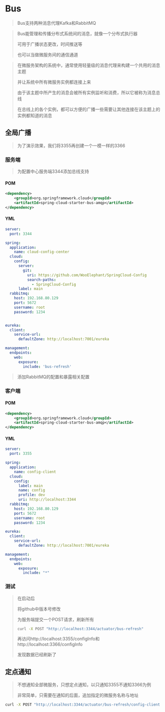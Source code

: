 # Bus

> Bus支持两种消息代理Kafka和RabbitMQ

> Bus能管理和传播分布式系统间的消息，就像一个分布式执行器
>
> 可用于广播状态更改，时间推送等
>
> 也可以当做微服务间的通信通道

> 在微服务架构的系统中，通常使用轻量级的消息代理来构建一个共用的消息主题
>
> 并让系统中所有微服务实例都连接上来
>
> 由于该主题中所产生的消息会被所有实例监听和消费，所以它被称为消息总线
>
> 在总线上的各个实例，都可以方便的广播一些需要让其他连接在该主题上的实例都知道的消息



## 全局广播

> 为了演示效果，我们将3355再创建一个一模一样的3366



### 服务端

> 为配置中心服务端3344添加总线支持

#### POM

```xml
<dependency>
    <groupId>org.springframework.cloud</groupId>
    <artifactId>spring-cloud-starter-bus-amqp</artifactId>
</dependency>
```

#### YML

```yaml
server:
  port: 3344

spring:
  application:
    name: cloud-config-center
  cloud:
    config:
      server:
        git:
          uri: https://github.com/WooElephant/SpringCloud-Config
          search-paths:
            - SpringCloud-Config
      label: main
  rabbitmq:
    host: 192.168.80.129
    port: 5672
    username: root
    password: 1234


eureka:
  client:
    service-url:
      defaultZone: http://localhost:7001/eureka

management:
  endpoints:
    web:
      exposure:
        include: 'bus-refresh'
```

> 添加RabbitMQ的配置和暴露相关配置



### 客户端

#### POM

```xml
<dependency>
    <groupId>org.springframework.cloud</groupId>
    <artifactId>spring-cloud-starter-bus-amqp</artifactId>
</dependency>
```

#### YML

```yaml
server:
  port: 3355

spring:
  application:
    name: config-client
  cloud:
    config:
      label: main
      name: config
      profile: dev
      uri: http://localhost:3344
  rabbitmq:
    host: 192.168.80.129
    port: 5672
    username: root
    password: 1234

eureka:
  client:
    service-url:
      defaultZone: http://localhost:7001/eureka

management:
  endpoints:
    web:
      exposure:
        include: "*"
```



### 测试

> 在启动后
>
> 将github中版本号修改
>
> 为服务端提交一个POST请求，刷新所有
>
> ```sh
> curl -X POST "http://localhost:3344/actuator/bus-refresh"
> ```
>
> 再访问http://localhost:3355/configInfo和http://localhost:3366/configInfo
>
> 发现数据已经刷新了



## 定点通知

> 不想通知全部微服务，只想定点通知，以只通知3355不通知3366为例
>
> 非常简单，只需要在通知的后面，追加指定的微服务名称与地址

```sh
curl -X POST "http://localhost:3344/actuator/bus-refresh/config-client:3355"
```

